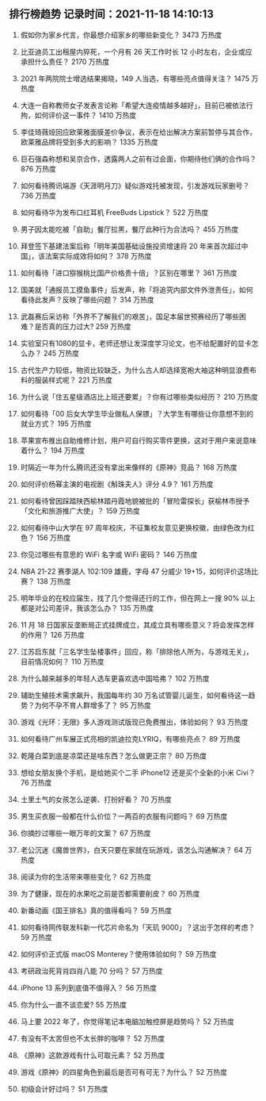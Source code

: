 
## 排行榜趋势 记录时间：2021-11-18 14:10:13
  
  1. 假如你为家乡代言，你最想介绍家乡的哪些新变化？ 3473 万热度
    
  2. 比亚迪员工出租屋内猝死，一个月有 26 天工作时长 12 小时左右，企业或应承担什么责任？ 2170 万热度
    
  3. 2021 年两院院士增选结果揭晓，149 人当选，有哪些亮点值得关注？ 1475 万热度
    
  4. 大连一自称教师女子发表言论称「希望大连疫情越多越好」，目前已被依法行拘，如何评价这一事件？ 1410 万热度
    
  5. 李佳琦薇娅回应欧莱雅面膜差价争议，表示在给出解决方案前暂停与其合作，欧莱雅品牌将受到多大的影响？ 1335 万热度
    
  6. 巨石强森称想和吴京合作，透露两人之前有过会面，你期待他们俩的合作吗？ 876 万热度
    
  7. 如何看待腾讯端游《天涯明月刀》疑似游戏托被发现，引发游戏玩家删号？ 736 万热度
    
  8. 如何看待华为发布口红耳机 FreeBuds Lipstick？ 522 万热度
    
  9. 男子因太能吃被「自助」餐厅拉黑，餐厅此种行为合法吗？ 455 万热度
    
  10. 拜登签下基建法案后称「明年美国基础设施投资增速将 20 年来首次超过中国」，该法案实际成效将如何？ 378 万热度
    
  11. 如何看待「进口猕猴桃比国产价格贵十倍」？区别在哪里？ 361 万热度
    
  12. 国美就「通报员工摸鱼事件」后发声，称「将追究内部文件外泄责任」，如何看待此发声？反映了哪些问题？ 314 万热度
    
  13. 武磊赛后采访称「外界不了解我们的艰苦」，国足本届世预赛经历了哪些困难？是否真的压力过大? 259 万热度
    
  14. 实验室只有1080的显卡，老师还想让发深度学习论文，也不给配置好的显卡怎么办？ 245 万热度
    
  15. 古代生产力较低，物资比较缺乏，为什么古人却选择宽袍大袖这种明显浪费布料的服装样式呢？ 221 万热度
    
  16. 为什么说「住五星级酒店比上班还要累」？你有过哪些类似经历？ 210 万热度
    
  17. 如何看待「00 后女大学生毕业做私人保镖」？大学生有哪些让你意想不到的就业方式？ 195 万热度
    
  18. 苹果宣布推出自助维修计划，用户可自行购买零件更换，这对于用户来说意味着什么？ 194 万热度
    
  19. 时隔近一年为什么腾讯还没有拿出来像样的《原神》竞品？ 168 万热度
    
  20. 如何评价杨幂主演的电视剧《斛珠夫人》评分 4.9？ 161 万热度
    
  21. 如何看待曾因踩踏陕西榆林踏丹霞地貌被批的「冒险雷探长」获榆林市授予「文化和旅游推广大使」？ 159 万热度
    
  22. 如何看待中山大学在 97 周年校庆，不征集校友意见更换校徽，由绿色改为红色？ 156 万热度
    
  23. 你见过哪些有意思的 WiFi 名字或 WiFi 密码？ 146 万热度
    
  24. NBA 21-22 赛季湖人 102:109 雄鹿，字母 47 分威少 19+15，如何评价这场比赛？ 138 万热度
    
  25. 明年毕业的在校应届生，找了几个觉得还行的工作，但在网上一搜 90% 以上都是对公司差评，我该怎么办？ 135 万热度
    
  26. 11 月 18 日国家反垄断局正式挂牌成立，其成立具有哪些意义？将会发挥怎样的作用？ 126 万热度
    
  27. 江苏启东就「三名学生坠楼事件」回应，称「排除他人所为，与游戏无关」，目前情况如何？ 110 万热度
    
  28. 为什么越来越多的年轻人选车更喜欢选中国哈弗？ 102 万热度
    
  29. 辅助生殖技术需求飙升，我国每年约 30 万名试管婴儿诞生，如何看待这一趋势？为何不孕不育人群增多了？ 95 万热度
    
  30. 游戏《光环：无限》多人游戏测试版现已免费推出，体验如何？ 93 万热度
    
  31. 如何看待广州车展正式亮相的凯迪拉克LYRIQ，有哪些亮点？ 89 万热度
    
  32. 乾隆白菜到底是凉菜还是啥东西？怎么做更正宗？ 80 万热度
    
  33. 想给女朋友换个手机，是给她买个二手 iPhone12 还是买个全新的小米 Civi？ 76 万热度
    
  34. 土里土气的女孩怎么逆袭、打扮好看？ 70 万热度
    
  35. 男生买衣服一般都在什么价位？一两百的衣服有问题吗？ 69 万热度
    
  36. 你摘抄过哪些一眼万年的文案？ 67 万热度
    
  37. 老公沉迷《魔兽世界》，白天只要在家就在玩游戏，该怎么沟通解决？ 64 万热度
    
  38. 阅读为你的生活带来哪些变化？ 62 万热度
    
  39. 为了健康，现在的水果吃之前是否都需要削皮？ 60 万热度
    
  40. 新番动画《国王排名》真的值得看吗？ 59 万热度
    
  41. 如何看待网传联发科新一代芯片命名为「天玑 9000」？这出于怎样的考虑？ 59 万热度
    
  42. 如何评价正式版 macOS Monterey？使用体验如何？ 59 万热度
    
  43. 考研政治死背肖四肖八能 70 分吗？ 57 万热度
    
  44. iPhone 13 系列到底值不值得入？ 56 万热度
    
  45. 你为什么一直不谈恋爱? 55 万热度
    
  46. 马上要 2022 年了，你觉得笔记本电脑加触控屏是趋势吗？ 52 万热度
    
  47. 有没有不太苦但也不太长胖的咖啡？ 52 万热度
    
  48. 《原神》这款游戏有什么可取元素？ 52 万热度
    
  49. 游戏《原神》的四星角色到最后是否可有可无？为什么？ 52 万热度
    
  50. 初级会计好过吗？ 51 万热度
    